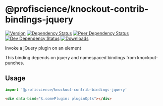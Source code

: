 # @profiscience/knockout-contrib-bindings-jquery

[![Version][npm-version-shield]][npm]
[![Dependency Status][david-dm-shield]][david-dm]
[![Peer Dependency Status][david-dm-peer-shield]][david-dm-peer]
[![Dev Dependency Status][david-dm-dev-shield]][david-dm-dev]
[![Downloads][npm-stats-shield]][npm-stats]

[david-dm]: https://david-dm.org/Profiscience/knockout-contrib?path=packages/bindings.jquery
[david-dm-shield]: https://david-dm.org/Profiscience/knockout-contrib/status.svg?path=packages/bindings.jquery

[david-dm-peer]: https://david-dm.org/Profiscience/knockout-contrib?path=packages/bindings.jquery&type=peer
[david-dm-peer-shield]: https://david-dm.org/Profiscience/knockout-contrib/peer-status.svg?path=packages/bindings.jquery

[david-dm-dev]: https://david-dm.org/Profiscience/knockout-contrib?path=packages/bindings.jquery&type=dev
[david-dm-dev-shield]: https://david-dm.org/Profiscience/knockout-contrib/dev-status.svg?path=packages/bindings.jquery

[npm]: https://www.npmjs.com/package/@profiscience/knockout-contrib-bindings-jquery
[npm-version-shield]: https://img.shields.io/npm/v/@profiscience/knockout-contrib-bindings-jquery.svg

[npm-stats]: http://npm-stat.com/charts.html?package=@profiscience/knockout-contrib-bindings-jquery&author=&from=&to=
[npm-stats-shield]: https://img.shields.io/npm/dt/@profiscience/knockout-contrib-bindings-jquery.svg?maxAge=2592000

<!-- **NOTE:** It is recommended to use the [@profiscience/knockout-contrib-utils metapackage](../utils) -->

Invoke a jQuery plugin on an element

This binding depends on jquery and namespaced bindings from knockout-punches.

## Usage

```typescript
import '@profiscience/knockout-contrib-bindings-jquery'
```
```html
<div data-bind="$.somePlugin: pluginOpts"></div>
```
